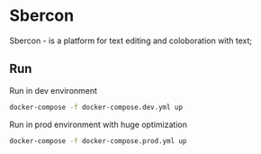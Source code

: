 # Sbercon

Sbercon - is a platform for text editing and coloboration with text;

## Run

Run in dev environment

```bash
docker-compose -f docker-compose.dev.yml up
```

Run in prod environment with huge optimization

```bash
docker-compose -f docker-compose.prod.yml up
```
